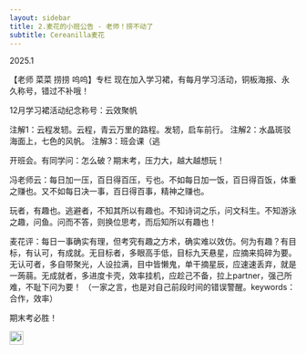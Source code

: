 ```yaml
---
layout: sidebar
title: 2.麦花的小班公告 - 老师！捞不动了
subtitle: Cereanilla麦花
---
```


2025.1

【老师 菜菜 捞捞 呜呜】专栏
现在加入学习裙，有每月学习活动，铜板海报、永久称号，错过不补哦！

12月学习裙活动纪念称号：云效聚帆

注解1：云程发轫。云程，青云万里的路程。发轫，启车前行。
注解2：水晶斑驳海面上，七色的风帆。
注解3：班会课（逃

开班会。有同学问：怎么破？期末考，压力大，越大越想玩！

冯老师云：每日加一压，百日得百压，亏也。不如每日加一饭，百日得百饭，体重之赚也。又不如每日决一事，百日得百事，精神之赚也。

玩者，有趣也。逃避者，不知其所以有趣也。不知诗词之乐，问文科生。不知游泳之趣，问鱼。问而不答，则换位思考，而后知所以有趣也！

麦花评：每日一事确实有理，但考究有趣之方术，确实难以效仿。何为有趣？有目标，有认可，有成就。无目标者，多眼高手低，目标九天悬星，应摘来捣碎为要。无认可者，多自带聚光，人设拉满，目中皆懒鬼，单干摘星辰，应速速丢弃，就是一蒟蒻。无成就者，多进度卡壳，效率挂机，应趁己不备，拉上partner，强己所难，不耻下问为要！
（一家之言，也是对自己前段时间的错误警醒。keywords：合作，效率）



期末考必胜！


<img src="/favicon.ico" alt="image.png" style="width: 24px; height: 24px;"/>
